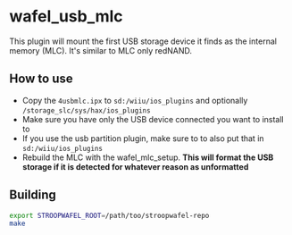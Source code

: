 # wafel_usb_mlc

This plugin will mount the first USB storage device it finds as the internal memory (MLC). It's similar to MLC only redNAND.

## How to use

- Copy the `4usbmlc.ipx` to `sd:/wiiu/ios_plugins` and optionally `/storage_slc/sys/hax/ios_plugins`
- Make sure you have only the USB device connected you want to install to
- If you use the usb partition plugin, make sure to to also put that in `sd:/wiiu/ios_plugins`
- Rebuild the MLC with the wafel_mlc_setup. **This will format the USB storage if it is detected for whatever reason as unformatted**

## Building

```bash
export STROOPWAFEL_ROOT=/path/too/stroopwafel-repo
make
```
